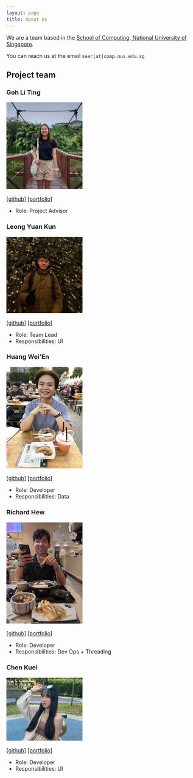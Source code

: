 ```yaml
---
layout: page
title: About Us
---
```


We are a team based in the [School of Computing, National University of Singapore](http://www.comp.nus.edu.sg).

You can reach us at the email `seer[at]comp.nus.edu.sg`

## Project team

### Goh Li Ting

<img src="images/gohliting.jpg" width="200px">

[[github](https://github.com/Goh-Li-Ting)]
[[portfolio](team/johndoe.md)]

* Role: Project Advisor

### Leong Yuan Kun

<img src="images/leongyuankun.png" width="200px">

[[github](https://github.com/aexolate)]
[[portfolio](team/johndoe.md)]

* Role: Team Lead
* Responsibilities: UI

### Huang Wei'En

<img src="images/HuangWeiEn.jpg" width="200px">

[[github](https://github.com/Weiennn)] [[portfolio](team/johndoe.md)]

* Role: Developer
* Responsibilities: Data

### Richard Hew

<img src="images/ricketytoc.png" width="200px">

[[github](http://github.com/ricketytoc)]
[[portfolio](team/johndoe.md)]

* Role: Developer
* Responsibilities: Dev Ops + Threading

### Chen Kuei

<img src="images/ChenKuei.png" width="200px">

[[github](https://github.com/Chen-Kuei)]
[[portfolio](team/johndoe.md)]

* Role: Developer
* Responsibilities: UI
